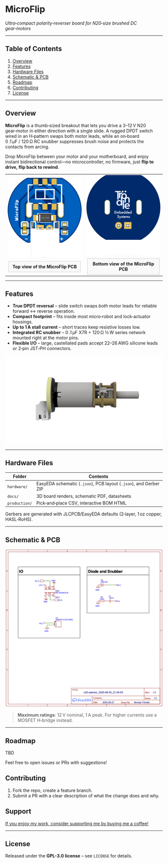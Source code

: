 # MicroFlip

*Ultra‑compact polarity‑reverser board for N20‑size brushed DC gear‑motors*

---

## Table of Contents

1. [Overview](#overview)
2. [Features](#features)
3. [Hardware Files](#hardware-files)
4. [Schematic & PCB](#schematic--pcb)
5. [Roadmap](#roadmap)
6. [Contributing](#contributing)
7. [License](#license)
   
---

## Overview

**MicroFlip** is a thumb‑sized breakout that lets you drive a 3–12 V N20 gear‑motor in either direction with a single slide. A rugged DPDT switch wired in an H‑pattern swaps both motor leads, while an on‑board 0 .1 µF / 120 Ω RC snubber suppresses brush noise and protects the contacts from arcing.

Drop MicroFlip between your motor and your motherboard, and enjoy instant bidirectional control—no microcontroller, no firmware, just **flip to drive, flip back to rewind**.

<table>
  <tr>
    <td align="center">
      <img src="docs/board_render_top.png" width="600px" alt="MicroFlip PCB top render"/><br/>
      <div style="border:1px solid #ccc; padding:8px; margin-top:8px; width:90%; background:#f9f9f9;">
        <strong>Top view of the MicroFlip PCB</strong>
      </div>
    </td>
    <td align="center">
      <img src="docs/board_render_bottom.png" width="600px" alt="MicroFlip PCB bottom render"/><br/>
      <div style="border:1px solid #ccc; padding:8px; margin-top:8px; width:90%; background:#f9f9f9;">
        <strong>Bottom view of the MicroFlip PCB</strong>
      </div>
    </td>
  </tr>
</table>


---

## Features

* **True DPDT reversal** – slide switch swaps *both* motor leads for reliable forward ↔ reverse operation.
* **Compact footprint** – fits inside most micro‑robot and lock‑actuator housings.
* **Up to 1 A stall current** – short traces keep resistive losses low.
* **Integrated RC snubber** – 0 .1 µF X7R + 120 Ω ½ W series network mounted right at the motor pins.
* **Flexible I/O** – large, castellated pads accept 22–26 AWG silicone leads or 2‑pin JST‑PH connectors.

<p align="center">
  <img src="docs/render.png" alt="MicroFlip render" width="600"/>
</p>


---

## Hardware Files

| Folder        | Contents                                                          |
| ------------- | ----------------------------------------------------------------- |
| `hardware/`   | EasyEDA schematic (`.json`), PCB layout (`.json`), and Gerber ZIP |
| `docs/`       | 3D board renders, schematic PDF, datasheets                       |
| `production/` | Pick‑and‑place CSV, interactive BOM HTML                          |

Gerbers are generated with JLCPCB/EasyEDA defaults (2‑layer, 1 oz copper, HASL‑RoHS).


---

## Schematic & PCB

![Schematic](docs/schematic.png)

> **Maximum ratings**: 12 V nominal, 1 A peak. For higher currents use a MOSFET H‑bridge instead.

---

## Roadmap

TBD

Feel free to open issues or PRs with suggestions!


## Contributing

1. Fork the repo, create a feature branch.
2. Submit a PR with a clear description of what the change does and why.

## Support

[If you enjoy my work, consider supporting me by buying me a coffee!](https://buymeacoffee.com/Ntrondle)

---

## License

Released under the **GPL-3.0 license** – see `LICENSE` for details.
